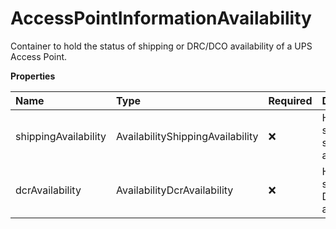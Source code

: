 # AccessPointInformationAvailability

Container to hold the status of shipping or DRC/DCO availability of a UPS Access Point.

**Properties**

| Name                 | Type                             | Required | Description                            |
| :------------------- | :------------------------------- | :------- | :------------------------------------- |
| shippingAvailability | AvailabilityShippingAvailability | ❌       | Holds status of shipping availability. |
| dcrAvailability      | AvailabilityDcrAvailability      | ❌       | Holds status of DCR/DCO availability.  |

<!-- This file was generated by liblab | https://liblab.com/ -->
